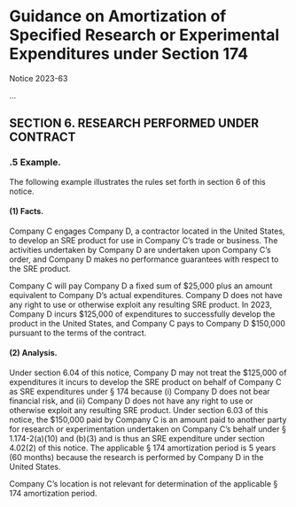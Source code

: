 
# Guidance on Amortization of Specified Research or Experimental Expenditures under Section 174

Notice 2023-63

...

## SECTION 6. RESEARCH PERFORMED UNDER CONTRACT

### .5 Example.

The following example illustrates the rules set forth in section 6 of this notice.

#### (1) Facts.

Company C engages Company D, a contractor located in the United States, to develop an SRE product for use in Company C’s trade or business. The activities undertaken by Company D are undertaken upon Company C’s order, and Company D makes no performance guarantees with respect to the SRE product.

Company C will pay Company D a fixed sum of $25,000 plus an amount equivalent to Company D’s actual expenditures. Company D does not have any right to use or otherwise exploit any resulting SRE product. In 2023, Company D incurs $125,000 of expenditures to successfully develop the product in the United States, and Company C pays to Company D $150,000 pursuant to the terms of the contract.

#### (2) Analysis.

Under section 6.04 of this notice, Company D may not treat the $125,000 of expenditures it incurs to develop the SRE product on behalf of Company C as SRE expenditures under § 174 because (i) Company D does not bear financial risk, and (ii) Company D does not have any right to use or otherwise exploit any resulting SRE product. Under section 6.03 of this notice, the $150,000 paid by Company C is an amount paid to another party for research or experimentation undertaken on Company C’s behalf under § 1.174-2(a)(10) and (b)(3) and is thus an SRE expenditure under section 4.02(2) of this notice. The applicable § 174 amortization period is 5 years (60 months) because the research is performed by Company D in the United States.

Company C’s location is not relevant for determination of the applicable § 174 amortization period.


